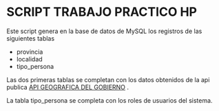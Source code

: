 # SCRIPT TRABAJO PRACTICO HP

Este script genera en la base de datos de MySQL los registros de las siguientes tablas

* provincia
* localidad
* tipo_persona

Las dos primeras tablas se completan con los datos obtenidos de la api publica
[API GEOGRAFICA DEL GOBIERNO](https://apis.datos.gob.ar/georef/api/)
.

La tabla tipo_persona se completa con los roles de usuarios del sistema.
